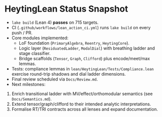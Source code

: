 # HeytingLean Status Snapshot

- `lake build` (Lean 4) **passes** on 715 targets.
- CI (`.github/workflows/lean_action_ci.yml`) runs `lake build` on every push / PR.
- Core modules implemented:
  - LoF foundation (`PrimaryAlgebra`, `Reentry`, `HeytingCore`).
  - Logic layer (`ResiduatedLadder`, `ModalDial`) with breathing ladder and stage classifier.
  - Bridge scaffolds (`Tensor`, `Graph`, `Clifford`) plus encode/meet/max lemmas.
- Tests: compliance lemmas in `lean/HeytingLean/Tests/Compliance.lean` exercise round-trip shadows and dial ladder dimensions.
- Final review scheduled via `Docs/Review.md`.
- Next milestones:
 1. Enrich transitional ladder with MV/effect/orthomodular semantics (see `Docs/Semantics.md`).
 2. Extend tensor/graph/clifford to their intended analytic interpretations.
 3. Formalise RT/TRI contracts across all lenses and expand documentation.
